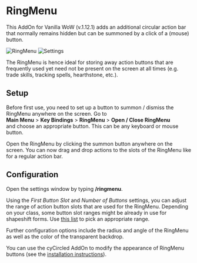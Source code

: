 # RingMenu
This AddOn for Vanilla WoW (v.1.12.1) adds an additional circular action bar that normally remains hidden but can be summoned by a click of a (mouse) button.

![RingMenu](http://i.imgur.com/DmDWVaA.png)
![Settings](http://i.imgur.com/e8H4GFy.png)

The RingMenu is hence ideal for storing away action buttons that are frequently used yet need not be present on the screen at all times (e.g. trade skills, tracking spells, hearthstone, etc.).

## Setup
Before first use, you need to set up a button to summon / dismiss the RingMenu anywhere on the screen. Go to  
**Main Menu** > **Key Bindings** > **RingMenu** > **Open / Close RingMenu**  
and choose an appropriate button. This can be any keyboard or mouse button.

Open the RingMenu by clicking the summon button anywhere on the screen. You can now drag and drop actions to the slots of the RingMenu like for a regular action bar.

## Configuration
Open the settings window by typing **/ringmenu**.

Using the _First Button Slot_ and _Number of Buttons_ settings, you can adjust the range of action button slots that are used for the RingMenu. Depending on your class, some button slot ranges might be already in use for shapeshift forms. Use [this list](http://wowwiki.wikia.com/wiki/ActionSlot) to pick an appropriate range.

Further configuration options include the radius and angle of the RingMenu as well as the color of the transparent backdrop.

You can use the cyCircled AddOn to modify the appearance of RingMenu buttons (see the [installation instructions](cyCircledPlugin/README.md)).
